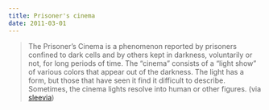 ```yaml
---
title: Prisoner's cinema
date: 2011-03-01
---
```


> The Prisoner’s Cinema is a phenomenon reported by prisoners confined
> to dark cells and by others kept in darkness, voluntarily or not, for
> long periods of time. The “cinema” consists of a “light show” of
> various colors that appear out of the darkness. The light has a form,
> but those that have seen it find it difficult to describe. Sometimes,
> the cinema lights resolve into human or other figures. (via
> [sleevia](http://sleevia.tumblr.com/))

